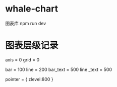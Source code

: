 # whale-chart
图表库
npm run dev

# 图表层级记录
axis = 0
grid = 0


bar = 100
line = 200
bar_text = 500
line _text = 500

pointer = {
    zlevel:800
}


